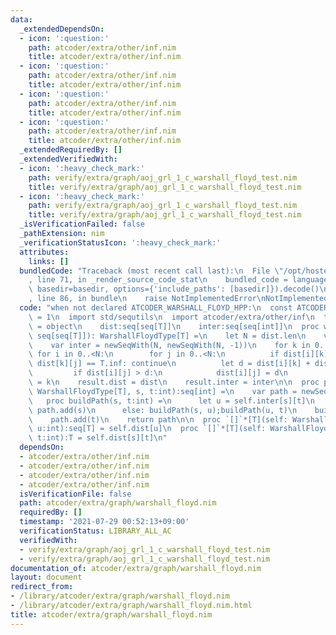 ```yaml
---
data:
  _extendedDependsOn:
  - icon: ':question:'
    path: atcoder/extra/other/inf.nim
    title: atcoder/extra/other/inf.nim
  - icon: ':question:'
    path: atcoder/extra/other/inf.nim
    title: atcoder/extra/other/inf.nim
  - icon: ':question:'
    path: atcoder/extra/other/inf.nim
    title: atcoder/extra/other/inf.nim
  - icon: ':question:'
    path: atcoder/extra/other/inf.nim
    title: atcoder/extra/other/inf.nim
  _extendedRequiredBy: []
  _extendedVerifiedWith:
  - icon: ':heavy_check_mark:'
    path: verify/extra/graph/aoj_grl_1_c_warshall_floyd_test.nim
    title: verify/extra/graph/aoj_grl_1_c_warshall_floyd_test.nim
  - icon: ':heavy_check_mark:'
    path: verify/extra/graph/aoj_grl_1_c_warshall_floyd_test.nim
    title: verify/extra/graph/aoj_grl_1_c_warshall_floyd_test.nim
  _isVerificationFailed: false
  _pathExtension: nim
  _verificationStatusIcon: ':heavy_check_mark:'
  attributes:
    links: []
  bundledCode: "Traceback (most recent call last):\n  File \"/opt/hostedtoolcache/Python/3.10.1/x64/lib/python3.10/site-packages/onlinejudge_verify/documentation/build.py\"\
    , line 71, in _render_source_code_stat\n    bundled_code = language.bundle(stat.path,\
    \ basedir=basedir, options={'include_paths': [basedir]}).decode()\n  File \"/opt/hostedtoolcache/Python/3.10.1/x64/lib/python3.10/site-packages/onlinejudge_verify/languages/nim.py\"\
    , line 86, in bundle\n    raise NotImplementedError\nNotImplementedError\n"
  code: "when not declared ATCODER_WARSHALL_FLOYD_HPP:\n  const ATCODER_WARSHALL_FLOYD_HPP*\
    \ = 1\n  import std/sequtils\n  import atcoder/extra/other/inf\n  type WarshallFloydType*[T]\
    \ = object\n    dist:seq[seq[T]]\n    inter:seq[seq[int]]\n  proc warshallFloyd*[T](dist:\
    \ seq[seq[T]]): WarshallFloydType[T] =\n    let N = dist.len\n    var dist = dist\n\
    \    var inter = newSeqWith(N, newSeqWith(N, -1))\n    for k in 0..<N:\n     \
    \ for i in 0..<N:\n        for j in 0..<N:\n          if dist[i][k] == T.inf or\
    \ dist[k][j] == T.inf: continue\n          let d = dist[i][k] + dist[k][j]\n \
    \         if dist[i][j] > d:\n            dist[i][j] = d\n            inter[i][j]\
    \ = k\n    result.dist = dist\n    result.inter = inter\n\n  proc path*[T](self:\
    \ WarshallFloydType[T], s, t:int):seq[int] =\n    var path = newSeq[int]()\n \
    \   proc buildPath(s, t:int) =\n      let u = self.inter[s][t]\n      if u < 0:\
    \ path.add(s)\n      else: buildPath(s, u);buildPath(u, t)\n    buildPath(s, t)\n\
    \    path.add(t)\n    return path\n\n  proc `[]`*[T](self: WarshallFloydType[T],\
    \ u:int):seq[T] = self.dist[u]\n  proc `[]`*[T](self: WarshallFloydType[T], s,\
    \ t:int):T = self.dist[s][t]\n"
  dependsOn:
  - atcoder/extra/other/inf.nim
  - atcoder/extra/other/inf.nim
  - atcoder/extra/other/inf.nim
  - atcoder/extra/other/inf.nim
  isVerificationFile: false
  path: atcoder/extra/graph/warshall_floyd.nim
  requiredBy: []
  timestamp: '2021-07-29 00:52:13+09:00'
  verificationStatus: LIBRARY_ALL_AC
  verifiedWith:
  - verify/extra/graph/aoj_grl_1_c_warshall_floyd_test.nim
  - verify/extra/graph/aoj_grl_1_c_warshall_floyd_test.nim
documentation_of: atcoder/extra/graph/warshall_floyd.nim
layout: document
redirect_from:
- /library/atcoder/extra/graph/warshall_floyd.nim
- /library/atcoder/extra/graph/warshall_floyd.nim.html
title: atcoder/extra/graph/warshall_floyd.nim
---
```

